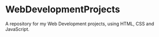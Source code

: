 # WebDevelopmentProjects
A repository for my Web Development projects, using HTML, CSS and JavaScript.
